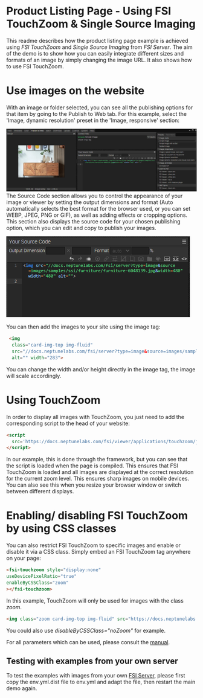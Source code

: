 # Product Listing Page - Using FSI TouchZoom & Single Source Imaging

This readme describes how the product listing page example is achieved using *FSI TouchZoom* and *Single Source Imaging* from *FSI Server*.
The aim of the demo is to show how you can easily integrate different sizes and formats of an image by simply changing the image URL.
It also shows how to use FSI TouchZoom.


# Use images on the website
With an image or folder selected, you can see all the publishing options for that item by going to the Publish to Web tab.
For this example, select the 'Image, dynamic resolution' preset in the 'Image, responsive' section:

![Config Image](readme-front-1.png)
The Source Code section allows you to control the appearance of your image or viewer by setting the output dimensions and format (Auto automatically selects the best format for the browser used, or you can set WEBP, JPEG, PNG or GIF), as well as adding effects or cropping options.
This section also displays the source code for your chosen publishing option, which you can edit and copy to publish your images.

![Config Image](readme-front-2.png)

You can then add the images to your site using the image tag:

```html
 <img
  class="card-img-top img-fluid"
  src="//docs.neptunelabs.com/fsi/server?type=image&source=images/samples/ssi/furniture/nathan-oakley-boFO5uIUKUU-unsplash.jpg&width=283"
  alt="" width="283">
```
You can change the width and/or height directly in the image tag, the image will scale accordingly.

# Using TouchZoom

In order to display all images with TouchZoom, you just need to add the corresponding script
to the head of your website:

```html
<script
  src='https://docs.neptunelabs.com/fsi/viewer/applications/touchzoom/js/fsitouchzoom.js'>
</script>
```

In our example, this is done through the framework, but you can see that the script is loaded when the page is compiled.
This ensures that FSI TouchZoom is loaded and all images are displayed at the correct resolution for the current zoom level.
This ensures sharp images on mobile devices.
You can also see this when you resize your browser window or switch between different displays.

# Enabling/ disabling FSI TouchZoom by using CSS classes

You can also restrict FSI TouchZoom to specific images and enable or disable it via a CSS class.
Simply embed an FSI TouchZoom tag anywhere on your page:

```html
<fsi-touchzoom style="display:none"
useDevicePixelRatio="true"
enableByCSSClass="zoom"
></fsi-touchzoom>
```
In this example, TouchZoom will only be used for images with the class *zoom*.

```html
<img class="zoom card-img-top img-fluid" src="https://docs.neptunelabs.com/fsi/server?type=image&source=images/samples/ssi/furniture/living-room-7225005.jpg&width=3428&rect=0.00131,0.00117,0.56176,0.99883" width="342"
```

You could also use *disableByCSSClass="noZoom"* for example.

For all parameters which can be used, please consult the [manual](https://docs.neptunelabs.com/fsi-viewer/latest/fsi-touchzoom).

## Testing with examples from your own server

To test the examples with images from your own [FSI Server](https://www.neptunelabs.com/fsi-server/), please first copy the env.yml.dist file to env.yml and adapt the file, then restart the main demo again.
